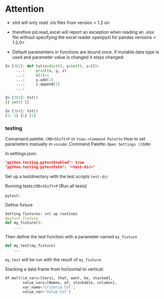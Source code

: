 # Attention
* xlrd will only read .xls files from version > 1.2 on
* therefore pd.read_excel will report an exception when reading an .xlsx file without specifying the excel reader openpyxl for pandas versions < 1.2.0>

* Default paramenters in functions are bound once. if mutable data type is used and parameter value is changed it stays changed:
````python
In [382]: def tst(x=dict(), y=set(), z=[]):
     ...:     print(x, y, z)
     ...:     x[1]=1
     ...:     y.add(1)
     ...:     z.append(1)
     ...: 

In [383]: tst()
{} set() []

In [384]: tst()
{1: 1} {1} [1]
````

### testing
Comamand palette: `CMD+Shift+P` or `View->Command Palette`
How to set parameters manually in `vscode`:
Command Palette: `Open Settings (JSON)`

In settings.json:
````json
"python.testing.pytestEnabled": true
"python.testing.pytestPath": "<test-dir>"
````
Set up a testdirectory with the test scripts `test-dir`

Running tests:`CMD+Shift+P` [Run all tests]

`pytest`:

Define fixture
````python
Setting fixtures: set up routines
@pytest.fixture
def my_fixture():
    ...
````
Then define the test function with a parameter named `my_fixture`

````python
def my_test(my_fixture)
    ...
````
`my_test` will be run with the result of `my_fixture`.


Stacking a data frame from horizontal to vertical:
````python
df.melt(id_vars=[Varsi, that, wont, be, stacked], 
        value_vars=[Names, of, stackable, columns], 
        var_name='Criteria Col',
        value_var='Value Col')
````
